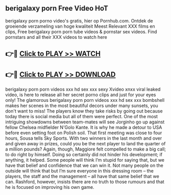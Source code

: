 ## berigalaxy porn Free Video HoT 

berigalaxy porn porno video's gratis, hier op Pornhub.com. Ontdek de groeiende verzameling van hoge kwaliteit Meest Relevant XXX films en clips,
Free berigalaxy porn porn tube videos & pornstar sex videos. Find pornstars and all their XXX videos to watch here


## 👉🔴 [Click to PLAY >> WATCH](http://us.freeplayer.one?title=berigalaxy_porn&ref=16D)

## 👉🔴 [Click to PLAY >> DOWNLOAD](http://us.freeplayer.one?title=berigalaxy_porn&ref=16D)


berigalaxy porn porn videos xxx hd sex xxx sexy Xvideo xnxx viral leaked video, is here to release all her secret porno clips and just for your eyes only! The glamorous berigalaxy porn porn videos xxx hd sex xxx bombshell makes her scenes in the most beautiful decors under many sunsets, you don't want to miss! The players know they take risks by going out because today there is social media but all of them were perfect. One of the most intriguing showdowns between team-mates will see Jorginho go up against fellow Chelsea midfielder N'Golo Kante. It is why he made a detour to USA before even setting foot on Polish soil. That first meeting was close to four hours, Sousa tells Sky Sports. With two winners in the last month and over and given away in prizes, could you be the next player to land the quarter of a million pounds? Again, though, Maggiore felt compelled to make a big call; to do right by himself. Doing so certainly did not hinder his development; if anything, it helped. Some people will think I’m stupid for saying that, but we have that belief and confidence that we can win it. Not many people on the outside will think that but I’m sure everyone in this dressing room – the players, the staff and the management – all have that same belief that we can. Rashford, however, insists there are no truth to those rumours and that he is focused on improving his own game.